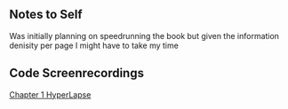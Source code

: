 ## Notes to Self
Was initially planning on speedrunning the book but given the information denisity per page I might have to take my time 

## Code Screenrecordings
[Chapter 1 HyperLapse](https://www.youtube.com/watch?v=PTKYNdtRNKQ)
